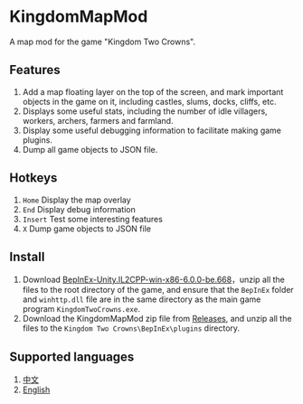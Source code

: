# KingdomMapMod

A map mod for the game "Kingdom Two Crowns".

## Features

1. Add a map floating layer on the top of the screen, and mark important objects in the game on it, including castles, slums, docks, cliffs, etc.
2. Displays some useful stats, including the number of idle villagers, workers, archers, farmers and farmland.
3. Display some useful debugging information to facilitate making game plugins.
4. Dump all game objects to JSON file.

## Hotkeys

1. `Home` Display the map overlay
2. `End` Display debug information
3. `Insert` Test some interesting features
4. `X` Dump game objects to JSON file

## Install

1. Download [BepInEx-Unity.IL2CPP-win-x86-6.0.0-be.668](https://builds.bepinex.dev/projects/bepinex_be/668/BepInEx-Unity.IL2CPP-win-x86-6.0.0-be.668%2B46e297f.zip)，unzip all the files to the root directory of the game, and ensure that the `BepInEx` folder and `winhttp.dll` file are in the same directory as the main game program `KingdomTwoCrowns.exe`.
2. Download the KingdomMapMod zip file from [Releases](https://github.com/abevol/KingdomMapMod/releases), and unzip all the files to the `Kingdom Two Crowns\BepInEx\plugins` directory.

## Supported languages

1. [中文](https://github.com/abevol/KingdomMapMod/blob/master/Readme.zh-CN.md)
2. [English](https://github.com/abevol/KingdomMapMod/blob/master/Readme.md)
